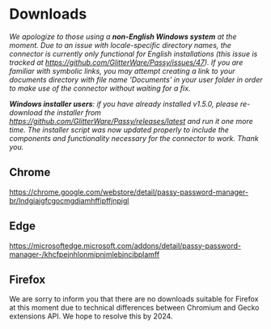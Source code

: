 # Downloads

*We apologize to those using a **non-English Windows system** at the moment. Due to an issue with locale-specific directory names, the connector is currently only functional for English installations (this issue is tracked at https://github.com/GlitterWare/Passy/issues/47). If you are familiar with symbolic links, you may attempt creating a link to your documents directory with file name 'Documents' in your user folder in order to make use of the connector without waiting for a fix.*

***Windows installer users**: if you have already installed v1.5.0, please re-download the installer from https://github.com/GlitterWare/Passy/releases/latest and run it one more time. The installer script was now updated properly to include the components and functionality necessary for the connector to work. Thank you.*

## Chrome

https://chrome.google.com/webstore/detail/passy-password-manager-br/lndgiajgfcgocmgdiamhffipffjnpigl

## Edge

https://microsoftedge.microsoft.com/addons/detail/passy-password-manager-/khcfpejnhlonmipnjmlebjncibplamff

## Firefox

We are sorry to inform you that there are no downloads suitable for Firefox at this moment due to technical differences between Chromium and Gecko extensions API. We hope to resolve this by 2024.

